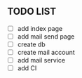 ## TODO LIST

- [ ] add index page
- [ ] add mail send page
- [ ] create db
- [ ] create mail account
- [ ] add mail service
- [ ] add CI